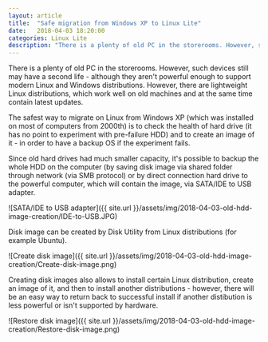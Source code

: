 ```yaml
---
layout: article
title:  "Safe migration from Windows XP to Linux Lite"
date:   2018-04-03 18:20:00
categories: Linux Lite
description: "There is a plenty of old PC in the storerooms. However, such devices still may have a second life - although they aren't powerful enough to support modern Linux and Windows distributions."
---
```

There is a plenty of old PC in the storerooms. However, such devices still may have a second life - although they aren't powerful enough to support modern Linux and Windows distributions. However, there are lightweight Linux distributions, which work well on old machines and at the same time contain latest updates.

The safest way to migrate on Linux from Windows XP (which was installed on most of computers from 2000th) is to check the health of hard drive (it has no point to experiment with pre-failure HDD) and to create an image of it - in order to have a backup OS if the experiment fails.

Since old hard drives had much smaller capacity, it's possible to backup the whole HDD on the computer (by saving disk image via shared folder through network (via SMB protocol) or by direct connection hard drive to the powerful computer, which will contain the image, via SATA/IDE to USB adapter.

![SATA/IDE to USB adapter]({{ site.url }}/assets/img/2018-04-03-old-hdd-image-creation/IDE-to-USB.JPG)

Disk image can be created by Disk Utility from Linux distributions (for example Ubuntu).

![Create disk image]({{ site.url }}/assets/img/2018-04-03-old-hdd-image-creation/Create-disk-image.png)

Creating disk images also allows to install certain Linux distribution, create an image of it, and then to install another distributions - however, there will be an easy way to return back to successful install if another distibution is less powerful or isn't supported by hardware. 

![Restore disk image]({{ site.url }}/assets/img/2018-04-03-old-hdd-image-creation/Restore-disk-image.png)
